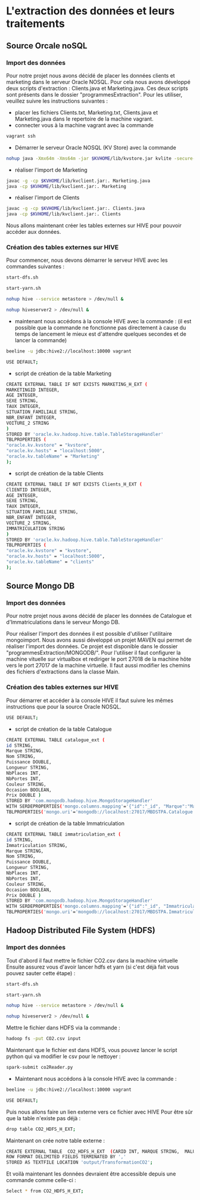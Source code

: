 # L'extraction des données et leurs traitements

## Source Orcale noSQL

### Import des données
Pour notre projet nous avons décidé de placer les données clients et marketing dans le serveur Oracle NOSQL. Pour cela nous avons développé deux scripts d'extraction : Clients.java et Marketing.java. Ces deux scripts sont présents dans le dossier "programmesExtraction". Pour les utiliser, veuillez suivre les instructions suivantes : 
- placer les fichiers Clients.txt, Marketing.txt, Clients.java et Marketing.java dans le repertoire de la machine vagrant.
- connecter vous à la machine vagrant avec la commande 
```bash 
vagrant ssh
```	
- Démarrer le serveur Oracle NOSQL (KV Store) avec la commande 
```bash
nohup java -Xmx64m -Xms64m -jar $KVHOME/lib/kvstore.jar kvlite -secure-config disable -root $KVROOT &
```
- réaliser l'import de Marketing
```bash
javac -g -cp $KVHOME/lib/kvclient.jar:. Marketing.java
java -cp $KVHOME/lib/kvclient.jar:. Marketing
```
- réaliser l'import de Clients
```bash
javac -g -cp $KVHOME/lib/kvclient.jar:. Clients.java
java -cp $KVHOME/lib/kvclient.jar:. Clients
```
Nous allons maintenant créer les tables externes sur HIVE pour pouvoir accéder aux données.

### Création des tables externes sur HIVE
Pour commencer, nous devons démarrer le serveur HIVE avec les commandes suivantes :  
```bash
start-dfs.sh
```
```bash
start-yarn.sh
```
```bash
nohup hive --service metastore > /dev/null &
```
```bash
nohup hiveserver2 > /dev/null &
```
- maintenant nous accédons à la console HIVE avec la commande : (il est possible que la commande ne fonctionne pas directement à cause du temps de lancement le mieux est d'attendre quelques secondes et de lancer la commande)
```bash
beeline -u jdbc:hive2://localhost:10000 vagrant
```
```bash
USE DEFAULT;
```
- script de création de la table Marketing

```bash
CREATE EXTERNAL TABLE IF NOT EXISTS MARKETING_H_EXT (
MARKETINGID INTEGER,
AGE INTEGER,
SEXE STRING,
TAUX INTEGER,
SITUATION_FAMILIALE STRING,
NBR_ENFANT INTEGER,
VOITURE_2 STRING
)
STORED BY 'oracle.kv.hadoop.hive.table.TableStorageHandler'
TBLPROPERTIES (
"oracle.kv.kvstore" = "kvstore",
"oracle.kv.hosts" = "localhost:5000",
"oracle.kv.tableName" = "Marketing"
);
```

- script de création de la table Clients

```bash
CREATE EXTERNAL TABLE IF NOT EXISTS Clients_H_EXT (
ClIENTID INTEGER,
AGE INTEGER,
SEXE STRING,
TAUX INTEGER,
SITUATION_FAMILIALE STRING,
NBR_ENFANT INTEGER,
VOITURE_2 STRING,
IMMATRICULATION STRING
)
STORED BY 'oracle.kv.hadoop.hive.table.TableStorageHandler'
TBLPROPERTIES (
"oracle.kv.kvstore" = "kvstore",
"oracle.kv.hosts" = "localhost:5000",
"oracle.kv.tableName" = "clients"
);
```

## Source Mongo DB

### Import des données

Pour notre projet nous avons décidé de placer les données de Catalogue et d'Immatriculations dans le serveur Mongo DB.

Pour réaliser l'import des données il est possible d'utiliser l'utilitaire mongoimport. Nous avons aussi développé un projet MAVEN qui permet de réaliser l'import des données. Ce projet est disponible dans le dossier "programmesExtraction/MONGODB/". Pour l'utiliser il faut configurer la machine vituelle sur virtualbox et rediriger le port 27018 de la machine hôte vers le port 27017 de la machine virtuelle. Il faut aussi modifier les chemins des fichiers d'extractions dans la classe Main.

### Création des tables externes sur HIVE

Pour démarrer et accéder à la console HIVE il faut suivre les mêmes instructions que pour la source Oracle NOSQL.

```bash
USE DEFAULT;
```

- script de création de la table Catalogue

```bash
CREATE EXTERNAL TABLE catalogue_ext ( 
id STRING, 
Marque STRING,
Nom STRING,
Puissance DOUBLE,
Longueur STRING,
NbPlaces INT,
NbPortes INT,
Couleur STRING,
Occasion BOOLEAN,
Prix DOUBLE )
STORED BY 'com.mongodb.hadoop.hive.MongoStorageHandler'
WITH SERDEPROPERTIES('mongo.columns.mapping'='{"id":"_id", "Marque":"Marque", "Nom" : "Nom", "Puissance": "Puissance", "Longueur" : "Longueur", "NbPlaces" : "NbPlaces", "NbPortes" : "NbPortes", "Couleur" : "Couleur", "Occasion" : "Occasion", "Prix" : "Prix"}')
TBLPROPERTIES('mongo.uri'='mongodb://localhost:27017/MBDSTPA.Catalogue');
```

- script de création de la table Immatriculation

```bash
CREATE EXTERNAL TABLE immatriculation_ext ( 
id STRING,
Immatriculation STRING, 
Marque STRING,
Nom STRING,
Puissance DOUBLE,
Longueur STRING,
NbPlaces INT,
NbPortes INT,
Couleur STRING,
Occasion BOOLEAN,
Prix DOUBLE )
STORED BY 'com.mongodb.hadoop.hive.MongoStorageHandler'
WITH SERDEPROPERTIES('mongo.columns.mapping'='{"id":"_id", "Immatriculation":"Immatriculation", "Marque":"Marque", "Nom" : "Nom", "Puissance": "Puissance", "Longueur" : "Longueur", "NbPlaces" : "NbPlaces", "NbPortes" : "NbPortes", "Couleur" : "Couleur", "Occasion" : "Occasion", "Prix" : "Prix"}')
TBLPROPERTIES('mongo.uri'='mongodb://localhost:27017/MBDSTPA.Immatriculation');
```

## Hadoop Distributed File System (HDFS)

### Import des données

Tout d'abord il faut mettre le fichier CO2.csv dans la machine virtuelle
Ensuite assurez vous d'avoir lancer hdfs et yarn (si c'est déjà fait vous pouvez sauter cette étape) :
```bash
start-dfs.sh
```
```bash
start-yarn.sh
```
```bash
nohup hive --service metastore > /dev/null &
```
```bash
nohup hiveserver2 > /dev/null &
```
Mettre le fichier dans HDFS via la commande :

```bash
hadoop fs -put CO2.csv input
```

Maintenant que le fichier est dans HDFS, vous pouvez lancer le script python qui va modifier le csv pour le nettoyer :

```bash
spark-submit co2Reader.py
```


- Maintenant nous accédons à la console HIVE avec la commande : 
```bash
beeline -u jdbc:hive2://localhost:10000 vagrant
```
```bash
USE DEFAULT;
```
Puis nous allons faire un lien externe vers ce fichier avec HIVE
Pour être sûr que la table n'existe pas déjà :
```bash
drop table CO2_HDFS_H_EXT;
```
Maintenant on crée notre table externe :
```bash
CREATE EXTERNAL TABLE  CO2_HDFS_H_EXT  (CARID INT, MARQUE STRING,  MALUSBONUS FLOAT, REJET INT, COUTENERGIE FLOAT)
ROW FORMAT DELIMITED FIELDS TERMINATED BY ','
STORED AS TEXTFILE LOCATION 'output/TransformationCO2';
```
Et voilà maintenant les données devraient être accessible depuis une commande comme celle-ci :
```bash
Select * from CO2_HDFS_H_EXT;
```
